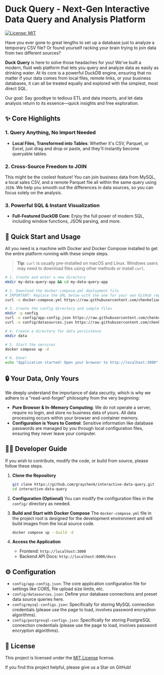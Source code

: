 # Duck Query - Next-Gen Interactive Data Query and Analysis Platform

[![License: MIT](https://img.shields.io/badge/License-MIT-yellow.svg)](https://opensource.org/licenses/MIT)

Have you ever gone to great lengths to set up a database just to analyze a temporary CSV file? Or found yourself racking your brain trying to join data from two different sources?

**Duck Query** is here to solve those headaches for you! We've built a modern, fluid web platform that lets you query and analyze data as easily as drinking water. At its core is a powerful DuckDB engine, ensuring that no matter if your data comes from local files, remote links, or your business databases, it can all be treated equally and explored with the simplest, most direct SQL.

Our goal: Say goodbye to tedious ETL and data imports, and let data analysis return to its essence—quick insights and free exploration.

## ✨ Core Highlights

### 1. Query Anything, No Import Needed
- **Local Files, Transformed into Tables**: Whether it's CSV, Parquet, or Excel, just drag and drop or paste, and they'll instantly become queryable tables.

### 2. Cross-Source Freedom to JOIN
This might be the coolest feature! You can join business data from MySQL, a local sales CSV, and a remote Parquet file all within the same query using `JOIN`. We help you smooth out the differences in data sources, so you can focus solely on the analysis.

### 3. Powerful SQL & Instant Visualization
- **Full-Featured DuckDB Core**: Enjoy the full power of modern SQL, including window functions, JSON parsing, and more.

## 🚀 Quick Start and Usage

All you need is a machine with Docker and Docker Compose installed to get the entire platform running with these simple steps.

> **Tip**: `curl` is usually pre-installed on macOS and Linux. Windows users may need to download files using other methods or install `curl`.

```bash
# 1. Create and enter a new directory
mkdir my-data-query-app && cd my-data-query-app

# 2. Download the docker-compose.yml deployment file
# IMPORTANT: Replace the URL below with the one for your own GitHub repository
curl -o docker-compose.yml https://raw.githubusercontent.com/chenkeliang/interactive-data-query/main/deployment/docker-compose.yml

# 3. Create the config directory and sample files
mkdir -p config
curl -o config/app-config.json https://raw.githubusercontent.com/chenkeliang/interactive-data-query/main/deployment/config/app-config.json
curl -o config/datasources.json https://raw.githubusercontent.com/chenkeliang/interactive-data-query/main/deployment/config/datasources.json.example

# 4. Create a directory for data persistence
mkdir data

# 5. Start the services
docker compose up -d

# 6. Done!
echo "Application started! Open your browser to http://localhost:3000"
```

## 🔒 Your Data, Only Yours

We deeply understand the importance of data security, which is why we adhere to a "read-and-forget" philosophy from the very beginning:
- **Pure Browser & In-Memory Computing**: We do not operate a server, require no login, and store no business data of yours. All data processing occurs within your browser and container memory.
- **Configuration is Yours to Control**: Sensitive information like database passwords are managed by you through local configuration files, ensuring they never leave your computer.

## 👨‍💻 Developer Guide

If you wish to contribute, modify the code, or build from source, please follow these steps.

1.  **Clone the Repository**
    ```bash
    git clone https://github.com/graychenk/interactive-data-query.git
    cd interactive-data-query
    ```

2.  **Configuration (Optional)**
    You can modify the configuration files in the `config/` directory as needed.

3.  **Build and Start with Docker Compose**
    The `docker-compose.yml` file in the project root is designed for the development environment and will build images from the local source code.
    ```bash
    docker compose up --build -d
    ```

4.  **Access the Application**
    - Frontend: `http://localhost:3000`
    - Backend API Docs: `http://localhost:8000/docs`

## ⚙️ Configuration

- `config/app-config.json`: The core application configuration file for settings like CORS, file upload size limits, etc.
- `config/datasources.json`: Define your database connections and preset data source queries here.
- `config/mysql-configs.json`: Specifically for storing MySQL connection credentials (please use the page to load, involves password encryption algorithms).
- `config/postgresql-configs.json`: Specifically for storing PostgreSQL connection credentials (please use the page to load, involves password encryption algorithms).

## 📄 License

This project is licensed under the [MIT License](https://opensource.org/licenses/MIT) license.

If you find this project helpful, please give us a Star on GitHub!
